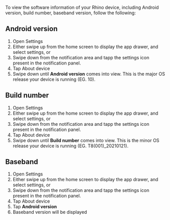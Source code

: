 To view the software information of your Rhino device, including Android version, build number, baseband version, follow the following:

## Android version

1. Open Settings
  1. Either swipe up from the home screen to display the app drawer, and select settings, or
  2. Swipe down from the notification area and tapp the settings icon present in the notification panel.
2. Tap About device
3. Swipe down until **Android version** comes into view. This is the major OS release your device is running (EG. 10).

## Build number

1. Open Settings
  1. Either swipe up from the home screen to display the app drawer, and select settings, or
  2. Swipe down from the notification area and tapp the settings icon present in the notification panel.
2. Tap About device
3. Swipe down until **Build number** comes into view. This is the minor OS release your device is running (EG. T8(001)_20210121).

## Baseband

1. Open Settings
  1. Either swipe up from the home screen to display the app drawer, and select settings, or
  2. Swipe down from the notification area and tapp the settings icon present in the notification panel.
2. Tap About device
3. Tap **Android version**
4. Baseband version will be displayed 
